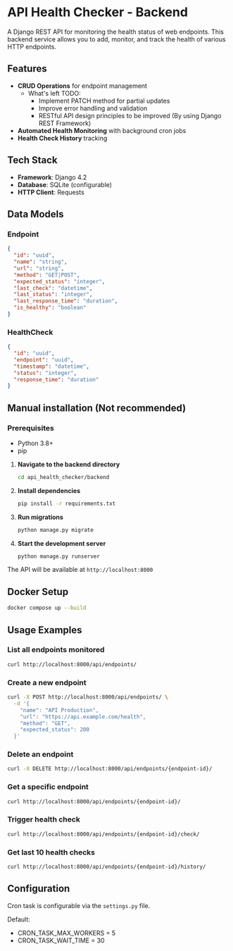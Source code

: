 # API Health Checker - Backend

A Django REST API for monitoring the health status of web endpoints. This backend service allows you to add, monitor, and track the health of various HTTP endpoints.

## Features

- **CRUD Operations** for endpoint management
    - What's left TODO:
        - Implement PATCH method for partial updates
        - Improve error handling and validation
        - RESTful API design principles to be improved (By using Django REST Framework)
- **Automated Health Monitoring** with background cron jobs
- **Health Check History** tracking

## Tech Stack

- **Framework**: Django 4.2
- **Database**: SQLite (configurable)
- **HTTP Client**: Requests

## Data Models

### Endpoint
```json
{
  "id": "uuid",
  "name": "string",
  "url": "string",
  "method": "GET|POST",
  "expected_status": "integer",
  "last_check": "datetime",
  "last_status": "integer",
  "last_response_time": "duration",
  "is_healthy": "boolean"
}
```

### HealthCheck
```json
{
  "id": "uuid",
  "endpoint": "uuid",
  "timestamp": "datetime",
  "status": "integer",
  "response_time": "duration"
}
```

## Manual installation (Not recommended)

### Prerequisites
- Python 3.8+
- pip

1. **Navigate to the backend directory**
   ```bash
   cd api_health_checker/backend
   ```

2. **Install dependencies**
   ```bash
   pip install -r requirements.txt
   ```

3. **Run migrations**
   ```bash
   python manage.py migrate
   ```

4. **Start the development server**
   ```bash
   python manage.py runserver
   ```

The API will be available at `http://localhost:8000`

## Docker Setup

```bash
docker compose up --build
```

## Usage Examples

### List all endpoints monitored
```bash
curl http://localhost:8000/api/endpoints/
```

### Create a new endpoint
```bash
curl -X POST http://localhost:8000/api/endpoints/ \
  -d '{
    "name": "API Production",
    "url": "https://api.example.com/health",
    "method": "GET",
    "expected_status": 200
  }'
```

### Delete an endpoint
```bash
curl -X DELETE http://localhost:8000/api/endpoints/{endpoint-id}/
```

### Get a specific endpoint
```bash
curl http://localhost:8000/api/endpoints/{endpoint-id}/
```

### Trigger health check
```bash
curl http://localhost:8000/api/endpoints/{endpoint-id}/check/
```

### Get last 10 health checks
```bash
curl http://localhost:8000/api/endpoints/{endpoint-id}/history/
```

## Configuration

Cron task is configurable via the `settings.py` file.

Default:
- CRON_TASK_MAX_WORKERS = 5
- CRON_TASK_WAIT_TIME = 30
